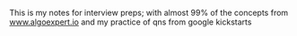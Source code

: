 This is my notes for interview preps; with almost 99% of the concepts from www.algoexpert.io and my practice of qns from google kickstarts



